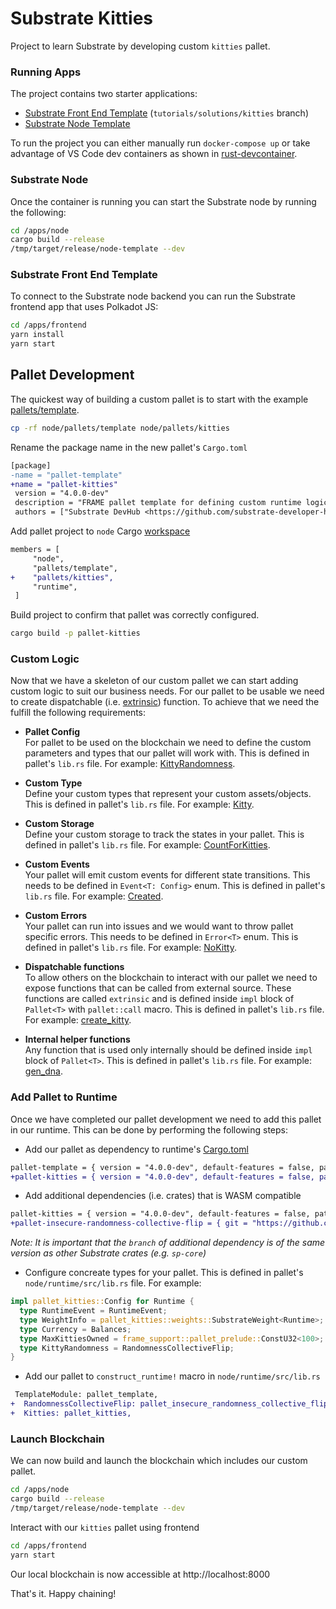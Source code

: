 # Substrate Kitties
Project to learn Substrate by developing custom `kitties` pallet.

### Running Apps
The project contains two starter applications:

  - [Substrate Front End Template](https://github.com/substrate-developer-hub/substrate-front-end-template) (`tutorials/solutions/kitties` branch)
  - [Substrate Node Template](https://github.com/substrate-developer-hub/substrate-node-template)

To run the project you can either manually run `docker-compose up` or take advantage of VS Code dev containers as shown in [rust-devcontainer](https://github.com/jahangiranwari/rust-devcontainer).

### Substrate Node
Once the container is running you can start the Substrate node by running the following:

```bash
cd /apps/node
cargo build --release
/tmp/target/release/node-template --dev
```

### Substrate Front End Template
To connect to the Substrate node backend you can run the Substrate frontend app that uses Polkadot JS:

```bash
cd /apps/frontend
yarn install
yarn start
```

## Pallet Development
The quickest way of building a custom pallet is to start with the example [pallets/template](node/pallets/template/).

```bash
cp -rf node/pallets/template node/pallets/kitties
```

Rename the package name in the new pallet's `Cargo.toml`
```diff
[package]
-name = "pallet-template"
+name = "pallet-kitties"
 version = "4.0.0-dev"
 description = "FRAME pallet template for defining custom runtime logic."
 authors = ["Substrate DevHub <https://github.com/substrate-developer-hub>"]
```

Add pallet project to `node` Cargo [workspace](node/Cargo.toml#L1)
```diff
members = [
     "node",
     "pallets/template",
+    "pallets/kitties",
     "runtime",
 ]
```

Build project to confirm that pallet was correctly configured.
```bash
cargo build -p pallet-kitties
```

### Custom Logic
Now that we have a skeleton of our custom pallet we can start adding custom logic to suit our business needs. For our pallet to be usable we need to create dispatchable (i.e. [extrinsic](https://wiki.polkadot.network/docs/learn-extrinsics)) function. To achieve that we need the fulfill the following requirements:

  - **Pallet Config** <br />
    For pallet to be used on the blockchain we need to define the custom parameters and types that our pallet will work with. This is defined in pallet's `lib.rs` file. For example: [KittyRandomness](node/pallets/kitties/src/lib.rs#L69).

  - **Custom Type** <br />
    Define your custom types that represent your custom assets/objects. This is defined in pallet's `lib.rs` file. For example: [Kitty](node/pallets/kitties/src/lib.rs#L41).

  - **Custom Storage** <br />
    Define your custom storage to track the states in your pallet. This is defined in pallet's `lib.rs` file. For example: [CountForKitties](node/pallets/kitties/src/lib.rs#L82).

  - **Custom Events** <br />
    Your pallet will emit custom events for different state transitions. This needs to be defined in `Event<T: Config>` enum. This is defined in pallet's `lib.rs` file. For example: [Created](node/pallets/kitties/src/lib.rs#L104).

  - **Custom Errors** <br />
    Your pallet can run into issues and we would want to throw pallet specific errors. This needs to be defined in `Error<T>` enum. This is defined in pallet's `lib.rs` file. For example: [NoKitty](node/pallets/kitties/src/lib.rs#L123).

  - **Dispatchable functions** <br />
    To allow others on the blockchain to interact with our pallet we need to expose functions that can be called from external source. These functions are called `extrinsic` and is defined inside `impl` block of `Pallet<T>` with `pallet::call` macro. This is defined in pallet's `lib.rs` file. For example: [create_kitty](node/pallets/kitties/src/lib.rs#L144).

  - **Internal helper functions** <br />
    Any function that is used only internally should be defined inside `impl` block of `Pallet<T>`. This is defined in pallet's `lib.rs` file. For example: [gen_dna](node/pallets/kitties/src/lib.rs#L228).


### Add Pallet to Runtime
Once we have completed our pallet development we need to add this pallet in our runtime. This can be done by performing the following steps:

  - Add our pallet as dependency to runtime's [Cargo.toml](node/runtime/Cargo.toml)
  ```diff
pallet-template = { version = "4.0.0-dev", default-features = false, path = "../pallets/template" }
+pallet-kitties = { version = "4.0.0-dev", default-features = false, path = "../pallets/kitties" }
  ```

 - Add additional dependencies (i.e. crates) that is WASM compatible
  ```diff
 pallet-kitties = { version = "4.0.0-dev", default-features = false, path = "../pallets/kitties" }
+pallet-insecure-randomness-collective-flip = { git = "https://github.com/paritytech/substrate", package = "pallet-insecure-randomness-collective-flip", default-features = false, branch = "polkadot-v0.9.42" }
  ```
  _Note: It is important that the `branch` of additional dependency is of the same version as other Substrate crates (e.g. `sp-core`)_

  - Configure concreate types for your pallet. This is defined in pallet's `node/runtime/src/lib.rs` file. For example:
  ```rs
  impl pallet_kitties::Config for Runtime {
    type RuntimeEvent = RuntimeEvent;
    type WeightInfo = pallet_kitties::weights::SubstrateWeight<Runtime>;
    type Currency = Balances;
    type MaxKittiesOwned = frame_support::pallet_prelude::ConstU32<100>;
    type KittyRandomness = RandomnessCollectiveFlip;
  }
  ```

  - Add our pallet to  `construct_runtime!` macro in `node/runtime/src/lib.rs`
  ```diff
   TemplateModule: pallet_template,
+  RandomnessCollectiveFlip: pallet_insecure_randomness_collective_flip,
+  Kitties: pallet_kitties,
  ```

### Launch Blockchain
We can now build and launch the blockchain which includes our custom pallet.

```bash
cd /apps/node
cargo build --release
/tmp/target/release/node-template --dev
```

Interact with our `kitties` pallet using frontend
```bash
cd /apps/frontend
yarn start
```

Our local blockchain is now accessible at http://localhost:8000

That's it. Happy chaining!
